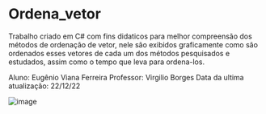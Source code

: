 # Ordena_vetor
Trabalho criado em C# com fins didaticos para melhor compreensão dos métodos de ordenação de vetor, nele são exibidos graficamente como são ordenados esses vetores de cada um dos métodos pesquisados e estudados, assim como o tempo que leva para ordena-los.

Aluno: Eugênio Viana Ferreira Professor: Virgilio Borges Data da ultima atualização: 22/12/22

![image](https://github.com/user-attachments/assets/47a5d1e8-89a5-445b-8832-75be5612421c)
